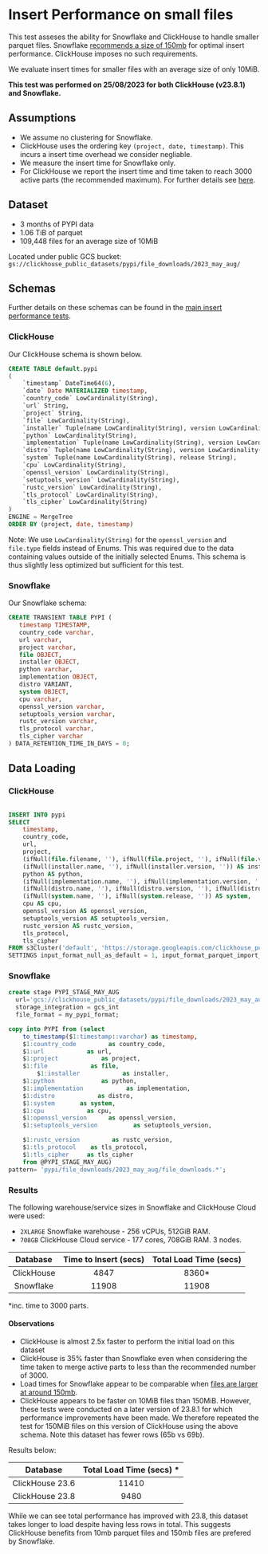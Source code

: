 # Insert Performance on small files

This test asseses the ability for Snowflake and ClickHouse to handle smaller parquet files. Snowflake [recommends a size of 150mb](https://docs.snowflake.com/en/user-guide/data-load-considerations-prepare) for optimal insert performance. ClickHouse imposes no such requirements.

We evaluate insert times for smaller files with an average size of only 10MiB.

**This test was performed on 25/08/2023 for both ClickHouse (v23.8.1) and Snowflake.** 

## Assumptions

- We assume no clustering for Snowflake.
- ClickHouse uses the ordering key `(project, date, timestamp)`. This incurs a insert time overhead we consider negliable.
- We measure the insert time for Snowflake only. 
- For ClickHouse we report the insert time and time taken to reach 3000 active parts (the recommended maximum). For further details see [here](https://github.com/ClickHouse/clickhouse_vs_snowflake/blob/main/insert_performance/README.md#misc).

## Dataset

- 3 months of PYPI data
- 1.06 TiB of parquet
- 109,448 files for an average size of 10MiB

Located under public GCS bucket: `gs://clickhouse_public_datasets/pypi/file_downloads/2023_may_aug/`

## Schemas

Further details on these schemas can be found in the [main insert performance tests](../README.md).

### ClickHouse

Our ClickHouse schema is shown below.

```sql
CREATE TABLE default.pypi
(
    `timestamp` DateTime64(6),
    `date` Date MATERIALIZED timestamp,
    `country_code` LowCardinality(String),
    `url` String,
    `project` String,
    `file` LowCardinality(String),
    `installer` Tuple(name LowCardinality(String), version LowCardinality(String)),
    `python` LowCardinality(String),
    `implementation` Tuple(name LowCardinality(String), version LowCardinality(String)),
    `distro` Tuple(name LowCardinality(String), version LowCardinality(String), id LowCardinality(String), libc Tuple(lib Enum8('' = 0, 'glibc' = 1, 'libc' = 2), version LowCardinality(String))),
    `system` Tuple(name LowCardinality(String), release String),
    `cpu` LowCardinality(String),
    `openssl_version` LowCardinality(String),
    `setuptools_version` LowCardinality(String),
    `rustc_version` LowCardinality(String),
    `tls_protocol` LowCardinality(String),
    `tls_cipher` LowCardinality(String)
)
ENGINE = MergeTree
ORDER BY (project, date, timestamp)
```

Note: We use `LowCardinality(String)` for the `openssl_version` and `file.type` fields instead of Enums. This was required due to the data containing values outside of the initially selected Enums. This schema is thus slightly less optimized but sufficient for this test.

### Snowflake

Our Snowflake schema:

```sql
CREATE TRANSIENT TABLE PYPI (
   timestamp TIMESTAMP,
   country_code varchar,
   url varchar,
   project varchar,
   file OBJECT,
   installer OBJECT,
   python varchar,
   implementation OBJECT,
   distro VARIANT,
   system OBJECT,
   cpu varchar,
   openssl_version varchar,
   setuptools_version varchar,
   rustc_version varchar,
   tls_protocol varchar,
   tls_cipher varchar
) DATA_RETENTION_TIME_IN_DAYS = 0;
```

## Data Loading

### ClickHouse

```sql

INSERT INTO pypi
SELECT
    timestamp,
    country_code,
    url,
    project,
    (ifNull(file.filename, ''), ifNull(file.project, ''), ifNull(file.version, ''), ifNull(file.type, '')) AS file,
    (ifNull(installer.name, ''), ifNull(installer.version, '')) AS installer,
    python AS python,
    (ifNull(implementation.name, ''), ifNull(implementation.version, '')) AS implementation,
    (ifNull(distro.name, ''), ifNull(distro.version, ''), ifNull(distro.id, ''), (ifNull(distro.libc.lib, ''), ifNull(distro.libc.version, ''))) AS distro,
    (ifNull(system.name, ''), ifNull(system.release, '')) AS system,
    cpu AS cpu,
    openssl_version AS openssl_version,
    setuptools_version AS setuptools_version,
    rustc_version AS rustc_version,
    tls_protocol,
    tls_cipher
FROM s3Cluster('default', 'https://storage.googleapis.com/clickhouse_public_datasets/pypi/file_downloads/2023_may_aug/*.parquet', 'Parquet', 'timestamp DateTime64(6), country_code LowCardinality(String), url String, project String, `file.filename` String, `file.project` String, `file.version` String, `file.type` String, `installer.name` String, `installer.version` String, python String, `implementation.name` String, `implementation.version` String, `distro.name` String, `distro.version` String, `distro.id` String, `distro.libc.lib` String, `distro.libc.version` String, `system.name` String, `system.release` String, cpu String, openssl_version String, setuptools_version String, rustc_version String,tls_protocol String, tls_cipher String')
SETTINGS input_format_null_as_default = 1, input_format_parquet_import_nested = 1, max_insert_block_size = 100000000, min_insert_block_size_rows = 100000000, min_insert_block_size_bytes = 500000000, parts_to_throw_insert = 50000, max_insert_threads = 16, parallel_distributed_insert_select=2
```


### Snowflake

```sql
create stage PYPI_STAGE_MAY_AUG
  url='gcs://clickhouse_public_datasets/pypi/file_downloads/2023_may_aug'
  storage_integration = gcs_int
  file_format = my_pypi_format;

copy into PYPI from (select
    to_timestamp($1:timestamp::varchar) as timestamp,
    $1:country_code         as country_code,
    $1:url            as url,
    $1:project            as project,
    $1:file            as file,
        $1:installer            as installer,
    $1:python             as python,
    $1:implementation            as implementation,
    $1:distro            as distro,
    $1:system       as system,
    $1:cpu            as cpu,
    $1:openssl_version      as openssl_version,
    $1:setuptools_version          as setuptools_version,

    $1:rustc_version         as rustc_version,
    $1:tls_protocol    as tls_protocol,
    $1:tls_cipher     as tls_cipher
    from @PYPI_STAGE_MAY_AUG)
pattern= 'pypi/file_downloads/2023_may_aug/file_downloads.*';
```

### Results

The following warehouse/service sizes in Snowflake and ClickHouse Cloud were used:

- `2XLARGE` Snowflake warehouse - 256 vCPUs, 512GiB RAM.
- `708GB` ClickHouse Cloud service - 177 cores, 708GiB RAM. 3 nodes.

|  Database  | Time to Insert (secs) | Total Load Time (secs)   |
|:----------:|:---------------------:|:------------------------:|
| ClickHouse |         4847          |           8360*          |
|  Snowflake |         11908         |           11908          |

*inc. time to 3000 parts.

#### Observations

- ClickHouse is almost 2.5x faster to perform the initial load on this dataset
- ClickHouse is 35% faster than Snowflake even when considering the time taken to merge active parts to less than the recommended number of 3000. 
- Load times for Snowflake appear to be comparable when [files are larger at around 150mb](../README.md). 
- ClickHouse appears to be faster on 10MiB files than 150MiB. However, these tests were conducted on a later version of 23.8.1 for which performance improvements have been made. We therefore repeated the test for 150MiB files on this version of ClickHouse using the above schema. Note this dataset has fewer rows (65b vs 69b).

Results below:

|     Database    | Total Load Time (secs) * |
|:---------------:|:------------------------:|
| ClickHouse 23.6 |           11410          |
| ClickHouse 23.8 |           9480           |

While we can see total performance has improved with 23.8, this dataset takes longer to load despite having less rows in total. This suggests ClickHouse benefits from 10mb parquet files and 150mb files are prefered by Snowflake.